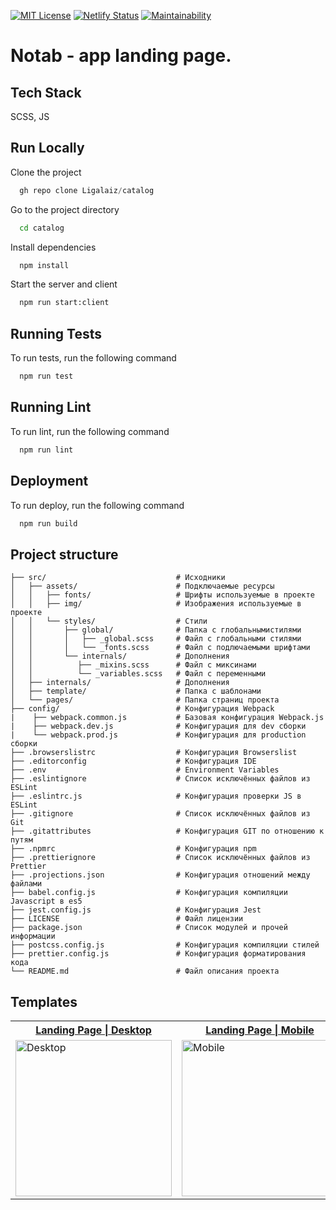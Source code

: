 [![MIT License](https://img.shields.io/badge/license-MIT-green.svg)](https://github.com/tterb/atomic-design-ui/blob/master/LICENSEs) [![Netlify Status](https://api.netlify.com/api/v1/badges/e0a1faba-20d9-400c-93f9-d8fffc943841/deploy-status)](https://app.netlify.com/sites/ligalaiz-notab/deploys) [![Maintainability](https://api.codeclimate.com/v1/badges/753f9cd8ffa551fdebcf/maintainability)](https://codeclimate.com/github/Ligalaiz/catalog/maintainability)


# Notab - app landing page.

## Tech Stack

SCSS, JS

## Run Locally

Clone the project

```js
  gh repo clone Ligalaiz/catalog
```

Go to the project directory

```bash
  cd catalog
```

Install dependencies

```bash
  npm install
```

Start the server and client

```bash
  npm run start:client
```

## Running Tests

To run tests, run the following command

```js
  npm run test
```

## Running Lint

To run lint, run the following command

```js
  npm run lint
```

## Deployment

To run deploy, run the following command

```js
  npm run build
```

## Project structure

```
├── src/                             # Исходники
│   ├── assets/                      # Подключаемые ресурсы
│   │   ├── fonts/                   # Шрифты используемые в проекте
│   │   ├── img/                     # Изображения используемые в проекте
│   │   └── styles/                  # Стили
│   │       ├── global/              # Папка с глобальнымистилями
│   │       │   ├── _global.scss     # Файл с глобальными стилями
│   │       │   └── _fonts.scss      # Файл с подлючаемыми шрифтами
│   │       └── internals/           # Дополнения
│   │          ├── _mixins.scss      # Файл с миксинами
│   │          └── _variables.scss   # Файл с переменными
│   ├── internals/                   # Дополнения
│   ├── template/                    # Папка с шаблонами
│   └── pages/                       # Папка страниц проекта
├── config/                          # Конфигурация Webpack
|    ├── webpack.common.js           # Базовая конфигурация Webpack.js
|    ├── webpack.dev.js              # Конфигурация для dev сборки
|    └── webpack.prod.js             # Конфигурация для production сборки
├── .browserslistrc                  # Конфигурация Browserslist
├── .editorconfig                    # Конфигурация IDE
├── .env                             # Environment Variables
├── .eslintignore                    # Список исключённых файлов из ESLint
├── .eslintrc.js                     # Конфигурация проверки JS в ESLint
├── .gitignore                       # Список исключённых файлов из Git
├── .gitattributes                   # Конфигурация GIT по отношению к путям
├── .npmrc                           # Конфигурация npm
├── .prettierignore                  # Список исключённых файлов из Prettier
├── .projections.json                # Конфигурация отношений между файлами
├── babel.config.js                  # Конфигурация компиляции Javascript в es5
├── jest.config.js                   # Конфигурация Jest
├── LICENSE                          # Файл лицензии
├── package.json                     # Список модулей и прочей информации
├── postcss.config.js                # Конфигурация компиляции стилей
├── prettier.config.js               # Конфигурация форматирования кода
└── README.md                        # Файл описания проекта
```
## Templates

<table>
  <tr>
    <th>
      <a href="https://ligalaiz-notab.netlify.app/notab" target="_blank">Landing Page | Desktop</a>
    </th>
    <th>
      <a href="https://ligalaiz-notab.netlify.app/notab" target="_blank">Landing Page | Mobile</a>
    </th>
  </tr>

  <tr valign="top">
    <td>
      <a href="https://github.com/Ligalaiz/catalog/blob/develop/src/template/landing.jpg?raw=true" target="_blank">
        <img src="https://github.com/Ligalaiz/catalog/blob/develop/src/template/landing.jpg?raw=true?raw=true" width="250" alt="Desktop">
      </a>
    </td>
    <td>
      <a href="https://github.com/Ligalaiz/catalog/blob/develop/src/template/mobile.jpg?raw=true" target="_blank">
        <img src="https://github.com/Ligalaiz/catalog/blob/develop/src/template/mobile.jpg?raw=true" width="250" alt="Mobile">
      </a>
    </td>
  </tr>
</table>
